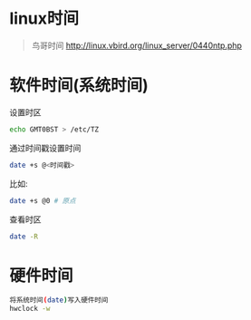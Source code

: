 # linux时间

> 鸟哥时间 http://linux.vbird.org/linux_server/0440ntp.php 

# 软件时间(系统时间)
设置时区
```bash
echo GMT0BST > /etc/TZ
```

通过时间戳设置时间
```bash
date +s @<时间戳>
```
比如:
```bash
date +s @0 # 原点
```

查看时区
```bash
date -R
```

# 硬件时间
```bash
将系统时间(date)写入硬件时间
hwclock -w
```